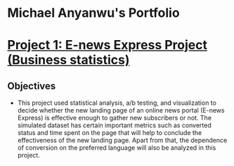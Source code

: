# Michael Anyanwu's Portfolio

# [Project 1: E-news Express Project (Business statistics)](https://github.com/manyaobi1991/manyaobi1991.github.io/blob/main/README.md)

## Objectives
* This project used statistical analysis, a/b testing, and visualization to decide whether the new landing page of an online news portal (E-news Express) is effective enough to gather new subscribers or not. The simulated dataset has certain important metrics such as converted status and time spent on the page that will help to conclude the effectiveness of the new landing page. Apart from that, the dependence of conversion on the preferred language will also be analyzed in this project.

